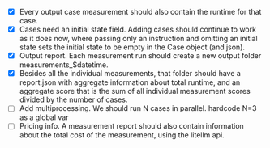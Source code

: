 - [x] Every output case measurement should also contain the runtime for that case.
- [x] Cases need an initial state field. Adding cases should continue to work as it does now, where passing only an instruction and omitting an initial state sets the initial state to be empty in the Case object (and json).
- [x] Output report. Each measurement run should create a new output folder measurements_$datetime.
- [x] Besides all the individual measurements, that folder should have a report.json with aggregate information about total runtime, and an aggregate score that is the sum of all individual measurement scores divided by the number of cases.
- [ ] Add multiprocessing. We should run N cases in parallel. hardcode N=3 as a global var
- [ ] Pricing info. A measurement report should also contain information about the total cost of the measurement, using the litellm api.
